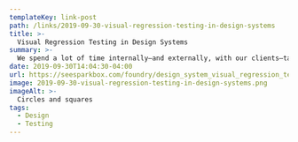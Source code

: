 ```yaml
---
templateKey: link-post
path: /links/2019-09-30-visual-regression-testing-in-design-systems
title: >-
  Visual Regression Testing in Design Systems
summary: >-
  We spend a lot of time internally—and externally, with our clients—talking about the value of having fast and frequent feedback loops during our development process. Typically, our projects use continuous integration tools coupled with code quality and code testing suites.
date: 2019-09-30T14:04:30-04:00
url: https://seesparkbox.com/foundry/design_system_visual_regression_testing
image: 2019-09-30-visual-regression-testing-in-design-systems.png
imageAlt: >-
  Circles and squares
tags:
  - Design
  - Testing
---
```

